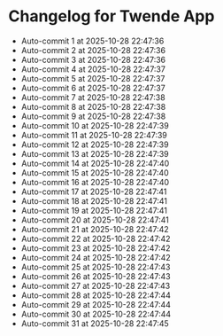 # Changelog for Twende App

- Auto-commit 1 at 2025-10-28 22:47:36
- Auto-commit 2 at 2025-10-28 22:47:36
- Auto-commit 3 at 2025-10-28 22:47:36
- Auto-commit 4 at 2025-10-28 22:47:37
- Auto-commit 5 at 2025-10-28 22:47:37
- Auto-commit 6 at 2025-10-28 22:47:37
- Auto-commit 7 at 2025-10-28 22:47:38
- Auto-commit 8 at 2025-10-28 22:47:38
- Auto-commit 9 at 2025-10-28 22:47:38
- Auto-commit 10 at 2025-10-28 22:47:39
- Auto-commit 11 at 2025-10-28 22:47:39
- Auto-commit 12 at 2025-10-28 22:47:39
- Auto-commit 13 at 2025-10-28 22:47:39
- Auto-commit 14 at 2025-10-28 22:47:40
- Auto-commit 15 at 2025-10-28 22:47:40
- Auto-commit 16 at 2025-10-28 22:47:40
- Auto-commit 17 at 2025-10-28 22:47:41
- Auto-commit 18 at 2025-10-28 22:47:41
- Auto-commit 19 at 2025-10-28 22:47:41
- Auto-commit 20 at 2025-10-28 22:47:41
- Auto-commit 21 at 2025-10-28 22:47:42
- Auto-commit 22 at 2025-10-28 22:47:42
- Auto-commit 23 at 2025-10-28 22:47:42
- Auto-commit 24 at 2025-10-28 22:47:42
- Auto-commit 25 at 2025-10-28 22:47:43
- Auto-commit 26 at 2025-10-28 22:47:43
- Auto-commit 27 at 2025-10-28 22:47:43
- Auto-commit 28 at 2025-10-28 22:47:44
- Auto-commit 29 at 2025-10-28 22:47:44
- Auto-commit 30 at 2025-10-28 22:47:44
- Auto-commit 31 at 2025-10-28 22:47:45

